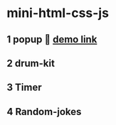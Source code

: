 # mini-html-css-js

## 1 popup &#128064; <a href="https://illustrious-chebakia-7c84c5.netlify.app/" target="_blank"> demo link </a>

## 2 drum-kit

## 3 Timer

## 4 Random-jokes